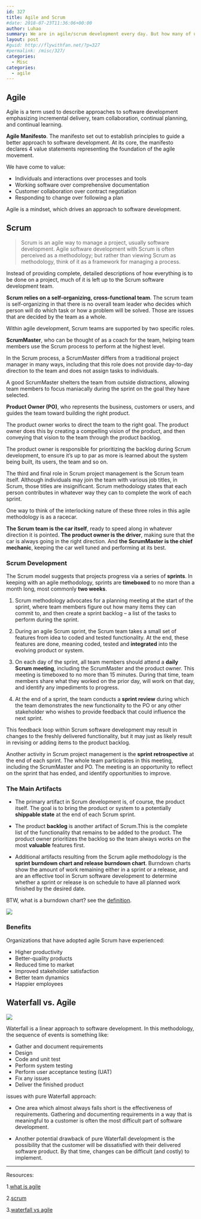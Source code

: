```yaml
---
id: 327
title: Agile and Scrum
#date: 2018-07-23T11:36:06+00:00
author: Luhao
summary: We are in agile/scrum development every day. But how many of us can really speck out the theory of agile and scrum?
layout: post
#guid: http://flywithfan.net/?p=327
#permalink: /misc/327/
categories:
  - Misc
categories:
  - agile
---
```

## Agile

Agile is a term used to describe approaches to software development emphasizing incremental delivery, team collaboration, continual planning, and continual learning.

**Agile Manifesto**. The manifesto set out to establish principles to guide a better approach to software development. At its core, the manifesto declares 4 value statements representing the foundation of the agile movement.

We have come to value:

  * Individuals and interactions over processes and tools
  * Working software over comprehensive documentation
  * Customer collaboration over contract negotiation
  * Responding to change over following a plan

Agile is a mindset, which drives an approach to software development.

## Scrum

> Scrum is an agile way to manage a project, usually software development. Agile software development with Scrum is often perceived as a methodology; but rather than viewing Scrum as methodology, think of it as a framework for managing a process. 

Instead of providing complete, detailed descriptions of how everything is to be done on a project, much of it is left up to the Scrum software development team.

**Scrum relies on a self-organizing, cross-functional team**. The scrum team is self-organizing in that there is no overall team leader who decides which person will do which task or how a problem will be solved. Those are issues that are decided by the team as a whole.

Within agile development, Scrum teams are supported by two specific roles.

**ScrumMaster**, who can be thought of as a coach for the team, helping team members use the Scrum process to perform at the highest level.

In the Scrum process, a ScrumMaster differs from a traditional project manager in many ways, including that this role does not provide day-to-day direction to the team and does not assign tasks to individuals.

A good ScrumMaster shelters the team from outside distractions, allowing team members to focus maniacally during the sprint on the goal they have selected.

**Product Owner (PO)**, who represents the business, customers or users, and guides the team toward building the right product.

The product owner works to direct the team to the right goal. The product owner does this by creating a compelling vision of the product, and then conveying that vision to the team through the product backlog.

The product owner is responsible for prioritizing the backlog during Scrum development, to ensure it’s up to par as more is learned about the system being built, its users, the team and so on.

The third and final role in Scrum project management is the Scrum team itself. Although individuals may join the team with various job titles, in Scrum, those titles are insignificant. Scrum methodology states that each person contributes in whatever way they can to complete the work of each sprint.

One way to think of the interlocking nature of these three roles in this agile methodology is as a racecar.

**The Scrum team is the car itself**, ready to speed along in whatever direction it is pointed. **The product owner is the driver**, making sure that the car is always going in the right direction. And **the ScrumMaster is the chief mechanic**, keeping the car well tuned and performing at its best.

### Scrum Development

The Scrum model suggests that projects progress via a series of **sprints**. In keeping with an agile methodology, sprints are **timeboxed** to no more than a month long, most commonly **two weeks**.

  1. Scrum methodology advocates for a planning meeting at the start of the sprint, where team members figure out how many items they can commit to, and then create a sprint backlog – a list of the tasks to perform during the sprint.</p> 
  2. During an agile Scrum sprint, the Scrum team takes a small set of features from idea to coded and tested functionality. At the end, these features are done, meaning coded, tested and **integrated** into the evolving product or system.

  3. On each day of the sprint, all team members should attend a **daily Scrum meeting**, including the ScrumMaster and the product owner. This meeting is timeboxed to no more than 15 minutes. During that time, team members share what they worked on the prior day, will work on that day, and identify any impediments to progress.

  4. At the end of a sprint, the team conducts a **sprint review** during which the team demonstrates the new functionality to the PO or any other stakeholder who wishes to provide feedback that could influence the next sprint.

This feedback loop within Scrum software development may result in changes to the freshly delivered functionality, but it may just as likely result in revising or adding items to the product backlog.

Another activity in Scrum project management is the **sprint retrospective** at the end of each sprint. The whole team participates in this meeting, including the ScrumMaster and PO. The meeting is an opportunity to reflect on the sprint that has ended, and identify opportunities to improve.

### The Main Artifacts

  * The primary artifact in Scrum development is, of course, the product itself. The goal is to bring the product or system to a potentially **shippable state** at the end of each Scrum sprint.</p> 
  * The product **backlog** is another artifact of Scrum.This is the complete list of the functionality that remains to be added to the product. The product owner prioritizes the backlog so the team always works on the most **valuable** features first.

  * Additional artifacts resulting from the Scrum agile methodology is the **sprint burndown chart and release burndown chart**. Burndown charts show the amount of work remaining either in a sprint or a release, and are an effective tool in Scrum software development to determine whether a sprint or release is on schedule to have all planned work finished by the desired date.

BTW, what is a burndown chart? see the [definition](https://en.wikipedia.org/wiki/Burn_down_chart).
  
![](https://upload.wikimedia.org/wikipedia/commons/8/8c/Burn_down_chart.png)

### Benefits

Organizations that have adopted agile Scrum have experienced:

  * Higher productivity
  * Better-quality products
  * Reduced time to market
  * Improved stakeholder satisfaction
  * Better team dynamics
  * Happier employees

## Waterfall vs. Agile

![](https://ekiy5aot90-flywheel.netdna-ssl.com/wp-content/uploads/2013/07/segue-blog-waterfall-vs-agile-which-is-right-development-methodology-for-your-project.png)

Waterfall is a linear approach to software development. In this methodology, the sequence of events is something like:

  * Gather and document requirements
  * Design
  * Code and unit test
  * Perform system testing
  * Perform user acceptance testing (UAT)
  * Fix any issues
  * Deliver the finished product

issues with pure Waterfall approach:

  * One area which almost always falls short is the effectiveness of requirements. Gathering and documenting requirements in a way that is meaningful to a customer is often the most difficult part of software development.</p> 
  * Another potential drawback of pure Waterfall development is the possibility that the customer will be dissatisfied with their delivered software product. By that time, changes can be difficult (and costly) to implement.

* * *

Resources:
  
1.[what is agile](https://docs.microsoft.com/en-us/azure/devops/agile/what-is-agile)
  
2.[scrum](https://www.mountaingoatsoftware.com/agile/scrum)
  
3.[waterfall vs agile](https://www.seguetech.com/waterfall-vs-agile-methodology/)